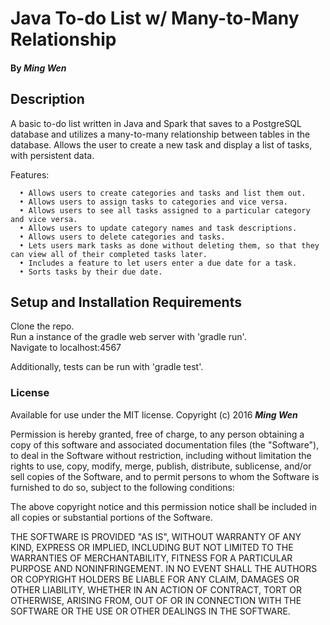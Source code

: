 # Java To-do List w/ Many-to-Many Relationship

#### By _Ming Wen_

## Description

A basic to-do list written in Java and Spark that saves to a PostgreSQL database and utilizes a many-to-many relationship between tables in the database. Allows the user to create a new task and display a list of tasks, with persistent data.

Features:

      • Allows users to create categories and tasks and list them out.
      • Allows users to assign tasks to categories and vice versa.
      • Allows users to see all tasks assigned to a particular category and vice versa.
      • Allows users to update category names and task descriptions.
      • Allows users to delete categories and tasks. 
      • Lets users mark tasks as done without deleting them, so that they can view all of their completed tasks later. 
      • Includes a feature to let users enter a due date for a task.
      • Sorts tasks by their due date.
      
## Setup and Installation Requirements

  Clone the repo.  
  Run a instance of the gradle web server with 'gradle run'.  
  Navigate to localhost:4567

  Additionally, tests can be run with 'gradle test'.
  
### License

Available for use under the MIT license.
Copyright (c) 2016 **_Ming Wen_**

  Permission is hereby granted, free of charge, to any person obtaining a copy of this software and associated documentation files (the "Software"), to deal in the Software without restriction, including without limitation the rights to use, copy, modify, merge, publish, distribute, sublicense, and/or sell copies of the Software, and to permit persons to whom the Software is furnished to do so, subject to the following conditions:

  The above copyright notice and this permission notice shall be included in all copies or substantial portions of the Software.

  THE SOFTWARE IS PROVIDED "AS IS", WITHOUT WARRANTY OF ANY KIND, EXPRESS OR IMPLIED, INCLUDING BUT NOT LIMITED TO THE WARRANTIES OF MERCHANTABILITY, FITNESS FOR A PARTICULAR PURPOSE AND NONINFRINGEMENT. IN NO EVENT SHALL THE AUTHORS OR COPYRIGHT HOLDERS BE LIABLE FOR ANY CLAIM, DAMAGES OR OTHER LIABILITY, WHETHER IN AN ACTION OF CONTRACT, TORT OR OTHERWISE, ARISING FROM, OUT OF OR IN CONNECTION WITH THE SOFTWARE OR THE USE OR OTHER DEALINGS IN THE SOFTWARE.
